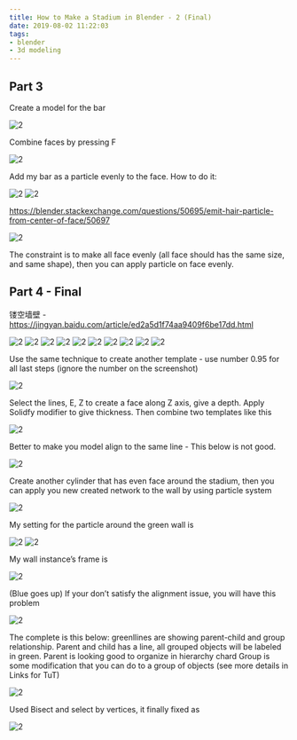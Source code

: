 ```yaml
---
title: How to Make a Stadium in Blender - 2 (Final)
date: 2019-08-02 11:22:03
tags: 
- blender
- 3d modeling
---
```


## Part 3

Create a model for the bar

![2](/images/How-to-Make-a-Stadium-in-Blender/ii/1.png)

<!--more-->

Combine faces by pressing F

![2](/images/How-to-Make-a-Stadium-in-Blender/ii/2.png)

Add my bar as a particle evenly to the face.
How to do it:

![2](/images/How-to-Make-a-Stadium-in-Blender/ii/3.png)
![2](/images/How-to-Make-a-Stadium-in-Blender/ii/4.png)

https://blender.stackexchange.com/questions/50695/emit-hair-particle-from-center-of-face/50697

![2](/images/How-to-Make-a-Stadium-in-Blender/ii/5.png)

The constraint is to make all face evenly (all face should has the same size, and same shape), then you can apply particle on face evenly.

## Part 4 - Final

镂空墙壁 - https://jingyan.baidu.com/article/ed2a5d1f74aa9409f6be17dd.html

![2](/images/How-to-Make-a-Stadium-in-Blender/ii/6.png)
![2](/images/How-to-Make-a-Stadium-in-Blender/ii/7.png)
![2](/images/How-to-Make-a-Stadium-in-Blender/ii/8.png)
![2](/images/How-to-Make-a-Stadium-in-Blender/ii/9.png)
![2](/images/How-to-Make-a-Stadium-in-Blender/ii/10.png)
![2](/images/How-to-Make-a-Stadium-in-Blender/ii/11.png)
![2](/images/How-to-Make-a-Stadium-in-Blender/ii/12.png)
![2](/images/How-to-Make-a-Stadium-in-Blender/ii/13.png)
![2](/images/How-to-Make-a-Stadium-in-Blender/ii/14.png)
![2](/images/How-to-Make-a-Stadium-in-Blender/ii/15.png)

Use the same technique to create another template - use number 0.95 for all last steps (ignore the number on the screenshot)

![2](/images/How-to-Make-a-Stadium-in-Blender/ii/16.png)

Select the lines, E, Z to create a face along Z axis, give a depth. Apply Solidfy modifier to give thickness.
Then combine two templates like this

![2](/images/How-to-Make-a-Stadium-in-Blender/ii/17.png)

Better to make you model align to the same line - This below is not good.

![2](/images/How-to-Make-a-Stadium-in-Blender/ii/18.png)

Create another cylinder that has even face around the stadium, then you can apply you new created network to the wall by using particle system

![2](/images/How-to-Make-a-Stadium-in-Blender/ii/19.png)

My setting for the particle around the green wall is

![2](/images/How-to-Make-a-Stadium-in-Blender/ii/20.png)
![2](/images/How-to-Make-a-Stadium-in-Blender/ii/21.png)

My wall instance’s frame is

![2](/images/How-to-Make-a-Stadium-in-Blender/ii/22.png)

(Blue goes up)
If your don’t satisfy the alignment issue, you will have this problem

![2](/images/How-to-Make-a-Stadium-in-Blender/ii/23.png)

The complete is this below: greenllines are showing parent-child and group relationship.
Parent and child has a line, all grouped objects will be labeled in green.
Parent is looking good to organize in hierarchy chard
Group is some modification that you can do to a group of objects (see more details in Links for TuT)

![2](/images/How-to-Make-a-Stadium-in-Blender/ii/24.png)

Used Bisect and select by vertices, it finally fixed as

![2](/images/How-to-Make-a-Stadium-in-Blender/ii/25.png)
